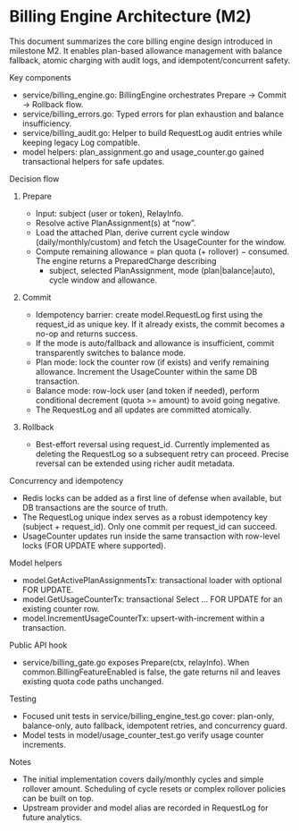 # Billing Engine Architecture (M2)

This document summarizes the core billing engine design introduced in milestone M2. It enables plan-based allowance management with balance fallback, atomic charging with audit logs, and idempotent/concurrent safety.

Key components
- service/billing_engine.go: BillingEngine orchestrates Prepare → Commit → Rollback flow.
- service/billing_errors.go: Typed errors for plan exhaustion and balance insufficiency.
- service/billing_audit.go: Helper to build RequestLog audit entries while keeping legacy Log compatible.
- model helpers: plan_assignment.go and usage_counter.go gained transactional helpers for safe updates.

Decision flow
1) Prepare
   - Input: subject (user or token), RelayInfo.
   - Resolve active PlanAssignment(s) at “now”.
   - Load the attached Plan, derive current cycle window (daily/monthly/custom) and fetch the UsageCounter for the window.
   - Compute remaining allowance = plan quota (+ rollover) − consumed. The engine returns a PreparedCharge describing
     - subject, selected PlanAssignment, mode (plan|balance|auto), cycle window and allowance.

2) Commit
   - Idempotency barrier: create model.RequestLog first using the request_id as unique key. If it already exists,
     the commit becomes a no-op and returns success.
   - If the mode is auto/fallback and allowance is insufficient, commit transparently switches to balance mode.
   - Plan mode: lock the counter row (if exists) and verify remaining allowance. Increment the UsageCounter within the same DB transaction.
   - Balance mode: row-lock user (and token if needed), perform conditional decrement (quota >= amount) to avoid going negative.
   - The RequestLog and all updates are committed atomically.

3) Rollback
   - Best-effort reversal using request_id. Currently implemented as deleting the RequestLog so a subsequent retry can proceed.
     Precise reversal can be extended using richer audit metadata.

Concurrency and idempotency
- Redis locks can be added as a first line of defense when available, but DB transactions are the source of truth.
- The RequestLog unique index serves as a robust idempotency key (subject + request_id). Only one commit per request_id can succeed.
- UsageCounter updates run inside the same transaction with row-level locks (FOR UPDATE where supported).

Model helpers
- model.GetActivePlanAssignmentsTx: transactional loader with optional FOR UPDATE.
- model.GetUsageCounterTx: transactional Select … FOR UPDATE for an existing counter row.
- model.IncrementUsageCounterTx: upsert-with-increment within a transaction.

Public API hook
- service/billing_gate.go exposes Prepare(ctx, relayInfo). When common.BillingFeatureEnabled is false, the gate returns nil and leaves existing quota code paths unchanged.

Testing
- Focused unit tests in service/billing_engine_test.go cover: plan-only, balance-only, auto fallback, idempotent retries, and concurrency guard.
- Model tests in model/usage_counter_test.go verify usage counter increments.

Notes
- The initial implementation covers daily/monthly cycles and simple rollover amount. Scheduling of cycle resets or complex rollover policies can be built on top.
- Upstream provider and model alias are recorded in RequestLog for future analytics.
